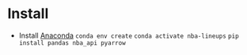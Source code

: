 # Install

- Install [Anaconda](https://www.anaconda.com/products/individual)
`conda env create`
`conda activate nba-lineups`
`pip install pandas nba_api pyarrow`